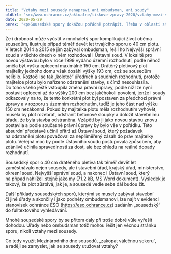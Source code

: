 ```yaml
---
title: "Vztahy mezi sousedy nenapraví ani ombudsman, ani soudy"
oldUrl: "src/www.ochrance.cz/aktualne/tiskove-zpravy-2020/vztahy-mezi-sousedy-nenapravi-ani-ombudsman-ani-soudy"
date: 2020-05-29
perex: "<p>Sousedské spory dokážou pořádně potrápit. Třeba v oblasti stavebního řádu a životního prostředí se prvek sousedského sporu objevuje pomalu v každé druhé kauze. Někdy vede mezilidský konflikt k pozdější neochotě domluvit se ve stavebních záležitostech, jindy je naopak stavební či obdobná činnost počátkem mnohaletého sporu. 30. květen je mezinárodním svátkem sousedů a je tak namístě připomenout jednoduchou pravdu, na níž ombudsman upozorňuje už 20 let: sousedský spor nemá vítěze, protože i nadále budete sousedy. Lepší je se domluvit.</p>"
---
```


<!-- imported from the old website -->

<p>Že i drobnost může vyústit v mnohaletý spor komplikující život oběma sousedům, ilustruje případ téměř devět let trvajícího sporu o 40 cm plotu. V letech 2014 a 2015 se jím zabýval ombudsman, řešil ho Nejvyšší správní soud a v těchto dnech o něm rozhodoval i Ústavní soud. V lokalitě pro novou výstavbu bylo v roce 1999 vydáno územní rozhodnutí, podle něhož směla být výška oplocení maximálně 150 cm. Drátěný pletivový plot majitelky jednoho domu však dosáhl výšky 193 cm, což se sousedům nelíbilo. Roztočil se tak „kolotoč“ úředních a soudních rozhodnutí, protože majitelce plotu bylo nařízeno odstranění stavby, s čímž nesouhlasila. Do toho všeho ještě vstoupila změna právní úpravy, podle níž lze nyní postavit oplocení až do výšky 200 cm bez jakéhokoli povolení, jenže i soudy odkazovaly na to, že tento konkrétní plot byl postaven za předchozí právní úpravy a v rozporu s územním rozhodnutím, tudíž je jeho část nad výšku 150 cm nezákonná. Pokud by majitelka plotu měla rozhodnutím vyhovět, musela by plot rozebrat, odstranit betonové sloupky a doložit stavebnímu úřadu, že byla stavba odstraněna. Vzápětí by ji jako novou stavbu znovu postavila a podle současné právní úpravy by bylo vše v pořádku. Této absurdní představě učinil přítrž až Ústavní soud, který požadavek na odstranění plotu považoval za nepřiměřený zásah do práv majitelky plotu. Veřejná moc by podle Ústavního soudu postupovala způsobem, aby zdánlivě učinila spravedlnosti za dost, ale bez ohledu na reálné dopady rozhodnutí.</p> <p>Sousedský spor o 40 cm drátěného pletiva tak téměř devět let zaměstnávalo nejen sousedy, ale i stavební úřad, krajský úřad, ministerstvo, okresní soud, Nejvyšší správní soud, a nakonec i Ústavní soud, který na případ nahlížel<a title="Otevření do nového okna" href="https://www.ochrance.cz/fileadmin/user_upload/VOP/Tiskove_zpravy_prilohy/Prechodna_ustanoveni_a_NSS.doc" target="_blank"><img alt="" src="https://www.ochrance.cz/typo3/ext/od_linkdesc/icons/doc.gif" class="od_linkdesc_icon" />  stejně jako my</a> (71.2 kB, MS Word dokument). Výsledek je takový, že plot zůstává, jak je, a sousedé vedle sebe dál budou žít.</p> <p>Další příklady sousedských sporů, kterými se musely zabývat stavební či jiné úřady a skončily i jako podněty ombudsmanovi, lze najít v evidenci stanovisek ochránce ESO (<a href="https://eso.ochrance.cz/" target="_blank">https://eso.ochrance.cz</a>) zadáním „sousedský“ do fulltextového vyhledávání.</p> <p>Mnohé sousedské spory by se přitom daly při troše dobré vůle vyřešit dohodou. Úřady nebo ombudsman totiž mohou řešit jen věcnou stránku sporu, nikoli vztahy mezi sousedy.</p> <p>Co tedy využít Mezinárodního dne sousedů, „zakopat válečnou sekeru“, a raději se zamyslet, jak se sousedy utužovat vztahy?</p>
